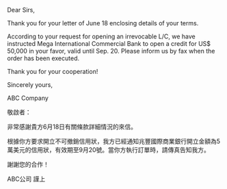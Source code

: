 Dear Sirs,

Thank you for your letter of June 18 enclosing details of your terms.

According to your request for opening an irrevocable L/C, we have
instructed Mega International Commercial Bank to open a credit for US\$
50,000 in your favor, valid until Sep. 20. Please inform us by fax when
the order has been executed.

Thank you for your cooperation!

Sincerely yours,

ABC Company

敬啟者：

非常感謝貴方6月18日有關條款詳細情況的來信。

根據你方要求開立不可撤銷信用狀，我方已經通知兆豐國際商業銀行開立金額為5萬美元的信用狀，有效期至9月20號。當你方執行訂單時，請傳真告知我方。

謝謝您的合作！

ABC公司 謹上

